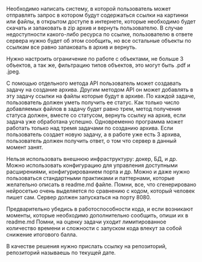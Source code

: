 Необходимо написать систему, в которой пользователь может отправлять запрос в котором будут содержаться ссылки на картинки или файлы, в открытом доступе в интернете, которые необходимо будет скачать и запаковать в zip архив и вернуть пользователю. В случае недоступности какого-либо ресурса по ссылке, пользователю в ответе сервера нужно будет об этом сообщить, но все остальные объекты по ссылкам все равно запаковать в архив и вернуть.

Нужно настроить ограничение по работе с объектами, не больше 3 объектов, а так же, фильтрацию типов объектов, это могут быть .pdf и .jpeg.

С помощью отдельного метода API пользователь может создавать задачу на создание архива. Другим методом API он может добавлять в эту задачу ссылки на файлы которые будут в архиве. По каждой задаче, пользователь должен уметь получить ее статус. Как только число добавляемых файлов в задачу будет равно трем, метод получения статуса должен, вместе со статусом, вернуть ссылку на архив, если задача уже обработана успешно. 
Одновременно программа может работать только над тремя задачами по созданию архива. Если пользователь создает новую задачу, а в работе уже есть 3 архива, пользователь должен получить ответ, о том что сервер в данный момент занят.

Нельзя использовать внешнюю инфраструктуру: докер, БД, и др. Можно использовать конфигурацию для управления доступными расширениями, конфигурированием порта и др. Можно и даже нужно пользоваться стандартными практиками и паттернами, которые желательно описать в readme.md файле. Помни, все, что сгенерировано нейросетью очень выделяется по сравнению с кодом, который человек пишет сам.
Сервер должен запускаться на порту 8080.

Предварительно убедись в работоспособности кода, и если возникают моменты, которые необходимо дополнительно сообщить, опиши их в readme.md Помни, на оценку задачи уходит лимитированное количество времени и сложности с запуском кода влекут за собой снижение итогового балла.

В качестве решения нужно прислать ссылку на репозиторий, репозиторий называешь по текущей дате.

